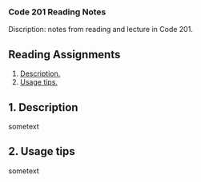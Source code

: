 ### Code 201 Reading Notes 

Discription: notes from reading and lecture in Code 201. 

## Reading Assignments 

1. [ Description. ](#desc)
2. [ Usage tips. ](#usage)

<a name="desc"></a>
## 1. Description

sometext

<a name="usage"></a>
## 2. Usage tips

sometext

